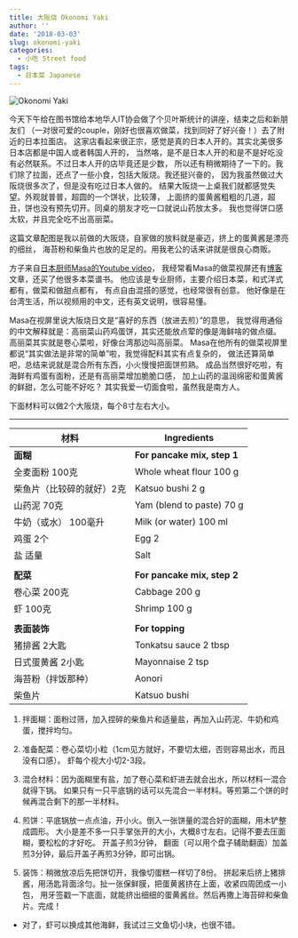 ```yaml
---
title: 大阪烧 Okonomi Yaki
author: ''
date: '2018-03-03'
slug: okonomi-yaki
categories:
  - 小吃 Street food
tags:
  - 日本菜 Japanese
---
```

![Okonomi Yaki](/img/2018-03-03-okonomi-yaki.jpg)

今天下午给在图书馆给本地华人IT协会做了个贝叶斯统计的讲座，结束之后和新朋友们
（一对很可爱的couple，刚好也很喜欢做菜，找到同好了好兴奋！）去了附近的日本拉面店。
这家店看起来很正宗，感觉是真的日本人开的。其实北美很多日本店都是中国人或者韩国人开的，
当然咯，是不是日本人开的和是不是好吃没有必然联系。不过日本人开的店毕竟还是少数，
所以还有稍微期待了一下的。我们除了拉面，还点了一些小食，包括大阪烧。我还挺兴奋的，
因为我虽然做过大阪烧很多次了，但是没有吃过日本人做的。
结果大阪烧一上桌我们就都感觉失望。外观就普普，超圆的一个饼状，比较薄，
上面挤的蛋黄酱粗粗的几道，超丑，饼也没有预先切开。同桌的朋友才吃一口就说山药放太多。
我也觉得饼口感太软，并且完全吃不出高丽菜。

这篇文章配图是我以前做的大阪烧，自家做的放料就是豪迈，挤上的蛋黄酱是漂亮的细丝，
海苔粉和柴鱼片也放的足足的。用我老公的话来讲就是很良心商贩。

方子来自[日本厨师Masa的Youtube video](https://www.youtube.com/watch?v=LKs4NzFgEwQ&t=7s)，
我经常看Masa的做菜视屏还有[博客](http://www.masa.tw/)文章，还买了他很多本菜谱书。
他应该是专业厨师，主要介绍日本菜，和式洋式都有，做菜和做甜点都有，
有点自由混搭的感觉，也经常很有创意。
他好像是在台湾生活，所以视频用的中文，还有英文说明，很容易懂。

Masa在视屏里说大阪烧日文是“喜好的东西（放进去煎）”的意思，
我觉得用通俗的中文解释就是：高丽菜山药鸡蛋饼，其实还能放点荤的像是海鲜啥的做点缀。
高丽菜其实就是卷心菜啦，好像台湾那边叫高丽菜。
Masa在他所有的做菜视屏里都说“其实做法是非常的简单”啦，我觉得配料其实有点复杂的，
做法还算简单吧，总结来说就是混合所有东西，小火慢慢把面饼煎熟。
成品当然很好吃啦，有海鲜有鸡蛋有面粉，还是有高丽菜增加脆脆口感，
加上山药的温润绵密和蛋黄酱的鲜甜，怎么可能不好吃？
其实我爱一切面食啦，虽然我是南方人。

下面材料可以做2个大阪烧，每个8寸左右大小。
___
|材料                                   |Ingredients            |
|---------------------------------------|-------------------------|
|**面糊**                               |**For pancake mix, step 1**       |
|全麦面粉 100克                         |Whole wheat flour 100 g       |
|柴鱼片（比较碎的就好）2克              |Katsuo bushi 2 g              |
|山药泥 70克                            |Yam (blend to paste) 70 g            |
|牛奶（或水） 100毫升                   |Milk (or water) 100 ml           |
|鸡蛋 2个                               |Egg 2             |
|盐 适量                                |Salt             |
|                                       |            |
|**配菜**                               |**For pancake mix, step 2**       |
|卷心菜 200克                           |Cabbage 200 g             |
|虾 100克                               |Shrimp 100 g             |
|                                       |            |
|**表面装饰**                           |**For topping**             |
|猪排酱 2大匙                           |Tonkatsu sauce 2 tbsp             |
|日式蛋黄酱 2小匙                       |Mayonnaise 2 tsp             |
|海苔粉（拌饭那种）                     |Aonori             |
|柴鱼片                                 |Katsuo bushi             |

1. 拌面糊：面粉过筛，加入捏碎的柴鱼片和适量盐，再加入山药泥、牛奶和鸡蛋，搅拌均匀。

2. 准备配菜：卷心菜切小粒（1cm见方就好，不要切太细，否则容易出水，而且没有口感）。
虾每个视大小切2-3段。

3. 混合材料：因为面糊里有盐，加了卷心菜和虾进去就会出水，所以材料一混合就得下锅。
如果只有一只平底锅的话可以先混合一半材料。等煎第二个饼的时候再混合剩下的那一半材料。

4. 煎饼：平底锅放一点点油，开小火。倒入一张饼量的混合好的面糊，用木铲整成圆形。
大小是差不多一只手掌张开的大小，大概8寸左右。记得不要去压面糊，要松松的才好吃。
开盖子煎3分钟，
翻面（可以用个盘子辅助翻面）加盖煎3分钟，最后开盖子再煎3分钟，即可出锅。

5. 装饰：稍微放凉后先把饼切开，我像切蛋糕一样切了8份。
拼起来后挤上猪排酱，用汤匙背面涂匀。扯一张保鲜膜，把蛋黄酱挤在上面，收紧四周团成一小包，
用牙签戳一下底面，就能挤出细细的蛋黄酱丝。然后再撒上海苔碎和柴鱼片。完成！

* 对了，虾可以换成其他海鲜，我试过三文鱼切小块，也很不错。




